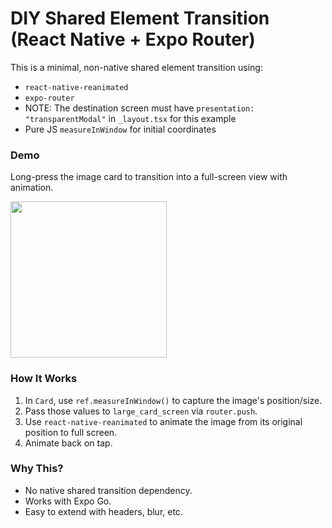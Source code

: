 # DIY Shared Element Transition (React Native + Expo Router)

This is a minimal, non-native shared element transition using:

- `react-native-reanimated`
- `expo-router`
 - NOTE: The destination screen must have `presentation: "transparentModal"` in `_layout.tsx` for this example
- Pure JS `measureInWindow` for initial coordinates

### Demo

Long-press the image card to transition into a full-screen view with animation.

<img src="./ScreenRecording_06-11-2025%2015-39-08_1.gif" width="250"/>

### How It Works

1. In `Card`, use `ref.measureInWindow()` to capture the image's position/size.
2. Pass those values to `large_card_screen` via `router.push`.
3. Use `react-native-reanimated` to animate the image from its original position to full screen.
4. Animate back on tap.

### Why This?

- No native shared transition dependency.
- Works with Expo Go.
- Easy to extend with headers, blur, etc.
